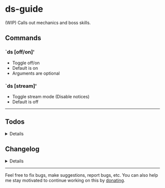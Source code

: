 # ds-guide
(WIP) Calls out mechanics and boss skills.

## Commands
### `ds [off/on]'
- Toggle off/on
- Default is on
- Arguments are optional

### `ds [stream]'
- Toggle stream mode (Disable notices)
- Default is off

---
## Todos
<details>
    
    General    
    ~~- // TODO Fix Boss HP warning messages~~
    - // TODO Reset module variables?
    ~~- // TODO Clear timers when boss dies~~
    Dakuryon
    - // TODO Fix cage flowers
    - // TODO Improve swipe flower placements
    Meldita
    - // TODO Specify who is targetted with single laser?
    Krakatox
    ~~- // TODO: plague mechanic + timer~~
    Lakan
    - // TODO Laser safepots?
    Desolarus
    - // TODO Include Balls + Specify pylon?
    - // TODO Specify Viyor direction breaking pylons?
    Darkan
    - // TODO Add spin messages
    - // TODO Add Shout
    - // TODO Add Ghost timer
    - // TODO Swipe safepots?
    Queen
    - // TODO Plague mechanic?
    - // TODO Stand and debuff mechanic
    - // TODO Laser safespots?

</details>

## Changelog
<details>

    1.1 (8/18/18)
    - Fix: Boss HP warning messages
    - Fix: Clear timers when boss dies
    - Fix: Lakan's new message at 50% would tell you the normal version even when he was in soul world.
    - Fix: Lakan next messages would be wrong after 50%
    - Added: Kelsaik small jump warning timer    
    - Added: Krakatox plague mechanic callout + warning timer
    - Removed: Old unused Krakatox timer code
    1.0 (8/17/18)
    - Release

</details>

---

Feel free to fix bugs, make suggestions, report bugs, etc. You can also help me stay motivated to continue working on this by [donating](https://www.paypal.com/cgi-bin/webscr?cmd=_donations&business=PXRFYB39SQP4A&lc=US&item_name=teralove&no_note=0&cn=Add%20special%20instructions%20to%20the%20seller%3a&no_shipping=1&currency_code=USD&bn=PP%2dDonationsBF%3abtn_donate_LG%2egif%3aNonHosted).
